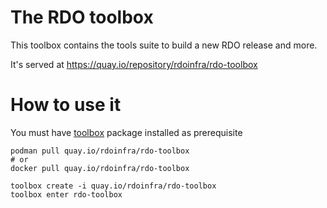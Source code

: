 # The RDO toolbox

This toolbox contains the tools suite to
build a new RDO release and more.

It's served at https://quay.io/repository/rdoinfra/rdo-toolbox

# How to use it

You must have [toolbox](https://github.com/containers/toolbox) package installed as prerequisite

```
podman pull quay.io/rdoinfra/rdo-toolbox
# or
docker pull quay.io/rdoinfra/rdo-toolbox

toolbox create -i quay.io/rdoinfra/rdo-toolbox
toolbox enter rdo-toolbox
```
